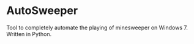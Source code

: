 AutoSweeper
===========

Tool to completely automate the playing of minesweeper on Windows 7.  Written in Python.